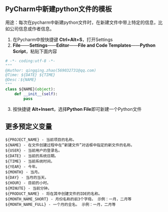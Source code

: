 ## PyCharm中新建python文件的模板

用途：每次在pycharm中新建python文件时，在新建文件中带上特定的信息，比如公司信息或作者信息。

1. 在Pycharm中按快捷键 **Ctrl+Alt+S**，打开Settings
2. **File**——**Settings**——**Editor**——**File and Code Templates**——**Python Script**，粘贴下面内容

```python
# -*- coding:utf-8 -*-
"""
@Author: qingqing.zhao(569032731@qq.com)
@Time: ${DATE} ${TIME}
@Desc：${NAME}
"""
class ${NAME}(object):
	def __init__(self):
        pass
```

3. 按快捷键 **Alt+Insert**，选择**Python File**即可新建一个Python文件

## 更多预定义变量

```shell
${PROJECT_NAME} - 当前项目的名称。
${NAME} - 在文件创建过程中在“新建文件”对话框中指定的新文件的名称。
${USER} - 当前用户的登录名。
${DATE} - 当前的系统日期。
${TIME} - 当前系统时间。
${YEAR} - 今年。
${MONTH} - 当月。
${DAY} - 当月的当天。
${HOUR} - 目前的小时。
${MINUTE} - 当前分钟。
${PRODUCT_NAME} - 将在其中创建文件的IDE的名称。
${MONTH_NAME_SHORT} - 月份名称的前3个字母。 示例：一月，二月等
${MONTH_NAME_FULL} - 一个月的全名。 示例：一月，二月等
```

